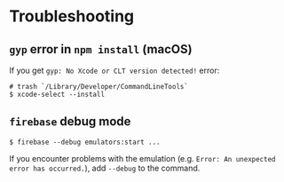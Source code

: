 # Troubleshooting

## `gyp` error in `npm install` (macOS)

If you get `gyp: No Xcode or CLT version detected!` error:

```
# trash `/Library/Developer/CommandLineTools`
$ xcode-select --install
```

## `firebase` debug mode

```
$ firebase --debug emulators:start ...
```

If you encounter problems with the emulation (e.g. `Error: An unexpected error has occurred.`), add `--debug` to the command.

